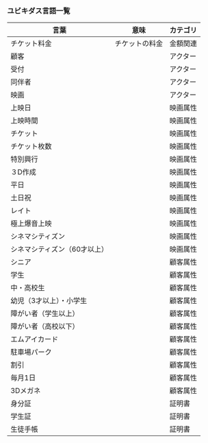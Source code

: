 
### ユビキダス言語一覧

| 言葉 | 意味 | カテゴリ |
| ---- | ---- | ---- |
| チケット料金 | チケットの料金 | 金額関連 |
| 顧客 |  | アクター |
| 受付 |  | アクター |
| 同伴者 |  | アクター |
| 映画 |  | アクター |
| 上映日 |  | 映画属性 |
| 上映時間 |  | 映画属性 |
| チケット |  | 映画属性 |
| チケット枚数 |  | 映画属性 |
| 特別興行 |  | 映画属性 |
| ３D作成 |  | 映画属性 |
| 平日 |  | 映画属性 |
| 土日祝 |  | 映画属性 |
| レイト |  | 映画属性 |
| 極上爆音上映 |  | 映画属性 |
| シネマシティズン |  | 映画属性 |
| シネマシティズン（60才以上） |  | 映画属性 |
| シニア |  | 顧客属性 |
| 学生 |  | 顧客属性 |
| 中・高校生 |  | 顧客属性 |
| 幼児（3才以上）・小学生 |  | 顧客属性 |
| 障がい者（学生以上） |  | 顧客属性 |
| 障がい者（高校以下） |  | 顧客属性 |
| エムアイカード |  | 顧客属性 |
| 駐車場パーク |  | 顧客属性 |
| 割引 |  | 顧客属性 |
| 毎月1日 |  | 顧客属性 |
| 3Dメガネ |  | 顧客属性 |
| 身分証 |  | 証明書 |
| 学生証 |  | 証明書 |
| 生徒手帳 |  | 証明書 |
